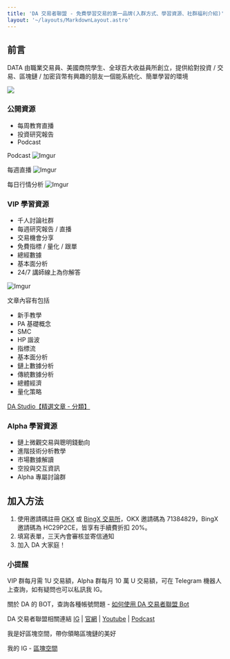 ```yaml
---
title: 'DA 交易者聯盟 - 免費學習交易的第一品牌(入群方式、學習資源、社群福利介紹)'
layout: '~/layouts/MarkdownLayout.astro'
---
```


## 前言

DATA 由職業交易員、美國商院學生、全球百大收益員所創立，提供給對投資 / 交易、區塊鏈 / 加密貨幣有興趣的朋友一個能系統化、簡單學習的環境

![](https://datatw.io/wp-content/uploads/2022/07/data-logo-word-zhtc-landscape-w-offwhite.png)

### 公開資源

- 每周教育直播
- 投資研究報告
- Podcast

Podcast
![Imgur](https://imgur.com/gd8AGiU.png)

每週直播
![Imgur](https://imgur.com/WLcV7Dx.png)

每日行情分析
![Imgur](https://imgur.com/8fkY9Nt.png)


### VIP 學習資源

- 千人討論社群
- 每週研究報告 / 直播
- 交易機會分享
- 免費指標 / 量化 / 跟單
- 總經數據
- 基本面分析
- 24/7 講師線上為你解答

![Imgur](https://imgur.com/WkUzM2z.png)

文章內容有包括

- 新手教學
- PA 基礎概念
- SMC
- HP 諧波
- 指標流
- 基本面分析
- 鏈上數據分析
- 傳統數據分析
- 總體經濟
- 量化策略

[DA Studio【精選文章 - 分類】](https://hackmd.io/@DATAtw/S10Ae2j0s)

### Alpha 學習資源

- 鏈上微觀交易與聰明錢動向
- 進階技術分析教學
- 市場數據解讀
- 空投與交互資訊
- Alpha 專屬討論群

## 加入方法

1. 使用邀請碼註冊 [OKX](https://www.okx.com/join/71384829) 或 [BingX 交易所](https://bingx.com/invite/MFYFMY)，OKX 邀請碼為 71384829，BingX 邀請碼為 HC29P2CE，皆享有手續費折扣 20%。
2. 填寫表單，三天內會審核並寄信通知
3. 加入 DA 大家庭！

### 小提醒

VIP 群每月需 1U 交易額，Alpha 群每月 10 萬 U 交易額，可在 Telegram 機器人上查詢，如有疑問也可以私訊我 IG。

關於 DA 的 BOT，查詢各種帳號問題 - [如何使用 DA 交易者聯盟 Bot](https://l.datatw.io/bot-user-manual"?)

DA 交易者聯盟相關連結
[IG](https://www.instagram.com/data_dacl) | [官網](https://datatw.io/) | [Youtube](https://www.youtube.com/@dacapitalscom/streams) | [Podcast](https://podcasts.apple.com/tw/podcast/hao-exchange-podcast-%E5%8D%80%E5%A1%8A%E9%8F%88%E6%9C%80-%E5%A5%BD-%E7%9A%84%E7%AF%80%E7%9B%AE/id1653294876)

我是好區塊空間，帶你領略區塊鏈的美好

我的 IG - [區塊空間](https://www.instagram.com/the.blockspace)
